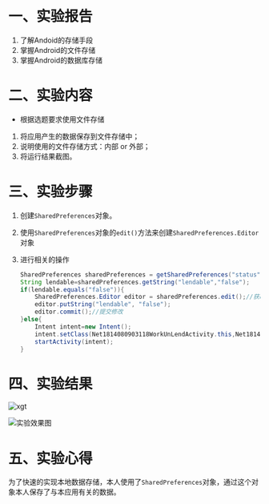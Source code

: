 # 一、实验报告

1. 了解Andoid的存储手段
2. 掌握Android的文件存储
3. 掌握Android的数据库存储

# 二、实验内容

* 根据选题要求使用文件存储

1. 将应用产生的数据保存到文件存储中；
2. 说明使用的文件存储方式：内部 or 外部；
3. 将运行结果截图。

# 三、实验步骤

1. 创建`SharedPreferences`对象。

2. 使用`SharedPreferences`对象的`edit()`方法来创建`SharedPreferences.Editor`对象

3. 进行相关的操作

   ```java
   SharedPreferences sharedPreferences = getSharedPreferences("status", Context.MODE_PRIVATE);
   String lendable=sharedPreferences.getString("lendable","false");
   if(lendable.equals("false")){
       SharedPreferences.Editor editor = sharedPreferences.edit();//获取编辑器
       editor.putString("lendable", "false");
       editor.commit();//提交修改
   }else{
       Intent intent=new Intent();
       intent.setClass(Net1814080903118WorkUnLendActivity.this,Net1814080903118WorkLendActivity.class);
       startActivity(intent);
   }
   ```

# 四、实验结果



![xgt](https://ftp.bmp.ovh/imgs/2020/11/7941255bcfa563d0.png)

![实验效果图](https://ftp.bmp.ovh/imgs/2020/11/f30ac81be44e178b.jpg)

# 五、实验心得

​	为了快速的实现本地数据存储，本人使用了`SharedPreferences`对象，通过这个对象本人保存了与本应用有关的数据。